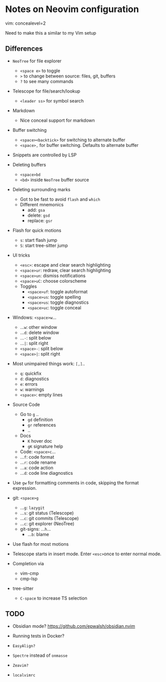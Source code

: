 # Notes on Neovim configuration

vim: concealevel=2

Need to make this a similar to my Vim setup

## Differences

- `NeoTree` for file explorer

  - `<space e>` to toggle
  - `>` to change between source: files, git, buffers
  - `?` to see many commands

- Telescope for file/search/lookup

  - `<leader ss>` for symbol search

- Markdown

  - Nice conceal support for markdown

- Buffer switching

  - `<space><backtick>` for switching to alternate buffer
  - `<space>,` for buffer switching. Defaults to alternate buffer

- Snippets are controlled by LSP

- Deleting buffers

  - `<space>bd`
  - `<bd>` inside `NeoTree` buffer source

- Deleting surrounding marks

  - Got to be fast to avoid `flash` and `which`
  - Different mnemonics
    - add: `gsa`
    - delete: `gsd`
    - replace: `gsr`

- Flash for quick motions

  - `s`: start flash jump
  - `S`: start tree-sitter jump

- UI tricks

  - `<esc>`: escape and clear search highlighting
  - `<space>ur`: redraw, clear search highlighting
  - `<space>un`: dismiss notifications
  - `<space>uC`: choose colorscheme
  - Toggles
    - `<space>uf`: toggle autoformat
    - `<space>us`: toggle spelling
    - `<space>us`: toggle diagnostics
    - `<space>uc`: toggle conceal

- Windows: `<space>w`...

  - ...`w`: other window
  - ...`d`: delete window
  - ...`-`: split below
  - ...`|`: split right
  - `<space>-`: split below
  - `<space>|`: split right

- Most unimpaired things work: `[,]`..

  - `q`: quickfix
  - `d`: diagnostics
  - `e`: errors
  - `w`: warnings
  - `<space>`: empty lines

- Source Code

  - Go to `g` ..
    - `gd` definition
    - `gr` references
    - ..
  - Docs
    - `K` hover doc
    - `gK` signature help
  - Code: `<space>c`...
  - ...`f`: code format
  - ...`r`: code rename
  - ...`a`: code action
  - ...`d`: code line diagnostics

* Use `gw` for formatting comments in code, skipping the format expression.

- git: `<space>g`

  - ...`g`: `lazygit`
  - ...`s`: git status (Telescope)
  - ...`c`: git commits (Telescope)
  - ...`c`: git explorer (NeoTree)
  - git-signs: ...`h`...
    - ...`b`: blame

- Use flash for most motions
- Telescope starts in insert mode. Enter `<esc>`once to enter normal mode.

* Completion via

  - vim-cmp
  - cmp-lsp

* tree-sitter
  - `C-space` to increase TS selection

## TODO

- Obsidian mode?
  <https://github.com/epwalsh/obsidian.nvim>

- Running tests in Docker?
- `EasyAlign?`
- `Spectre` instead of `onmasse`
- `Zeavim?`
- `localvimrc`
